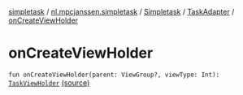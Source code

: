 [simpletask](../../../index.md) / [nl.mpcjanssen.simpletask](../../index.md) / [Simpletask](../index.md) / [TaskAdapter](index.md) / [onCreateViewHolder](.)

# onCreateViewHolder

`fun onCreateViewHolder(parent: ViewGroup?, viewType: Int): `[`TaskViewHolder`](../-task-view-holder/index.md) [(source)](https://github.com/mpcjanssen/simpletask-android/blob/master/src/main/java/nl/mpcjanssen/simpletask/Simpletask.kt#L1229)